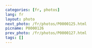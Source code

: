 ```yaml
---
categories: [fr, photos]
lang: fr
layout: photo
next_photo: /fr/photos/P0000125.html
picname: P0000126
prev_photo: /fr/photos/P0000127.html
tags: []
---
```

